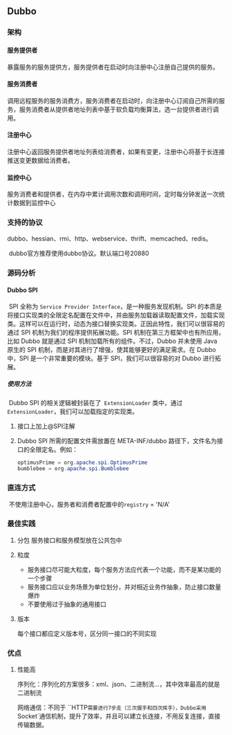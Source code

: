 ## Dubbo

### 架构

#### 服务提供者

​	暴露服务的服务提供方，服务提供者在启动时向注册中心注册自己提供的服务。

#### 服务消费者

​	调用远程服务的服务消费方，服务消费者在启动时，向注册中心订阅自己所需的服务，服务消费者从提供者地址列表中基于软负载均衡算法，选一台提供者进行调用。

#### 注册中心

​	注册中心返回服务提供者地址列表给消费者，如果有变更，注册中心将基于长连接推送变更数据给消费者。

#### 监控中心

​	服务消费者和提供者，在内存中累计调用次数和调用时间，定时每分钟发送一次统计数据到监控中心

### 支持的协议

​	dubbo、hessian、rmi、http、webservice、thrift、memcached、redis。

​	dubbo官方推荐使用dubbo协议。默认端口号20880

### 源码分析

#### Dubbo SPI

​		SPI 全称为 `Service Provider Interface`，是一种服务发现机制。SPI 的本质是将接口实现类的全限定名配置在文件中，并由服务加载器读取配置文件，加载实现类。这样可以在运行时，动态为接口替换实现类。正因此特性，我们可以很容易的通过 SPI 机制为我们的程序提供拓展功能。SPI 机制在第三方框架中也有所应用，比如 Dubbo 就是通过 SPI 机制加载所有的组件。不过，Dubbo 并未使用 Java 原生的 SPI 机制，而是对其进行了增强，使其能够更好的满足需求。在 Dubbo 中，SPI 是一个非常重要的模块。基于 SPI，我们可以很容易的对 Dubbo 进行拓展。

##### 使用方法

​	Dubbo SPI 的相关逻辑被封装在了` ExtensionLoader` 类中，通过 `ExtensionLoader`，我们可以加载指定的实现类。

1. 接口上加上@SPI注解

2. Dubbo SPI 所需的配置文件需放置在 META-INF/dubbo 路径下，文件名为接口的全限定名。例如：

   ```java
   optimusPrime = org.apache.spi.OptimusPrime
   bumblebee = org.apache.spi.Bumblebee
   ```

### 直连方式

​	不使用注册中心，服务者和消费者配置中的`registry` = 'N/A'

### 最佳实践

1. 分包
   服务接口和服务模型放在公共包中

2. 粒度

   * 服务接口尽可能大粒度，每个服务方法应代表一个功能，而不是某功能的一个步骤
   * 服务接口应以业务场景为单位划分，并对相近业务作抽象，防止接口数量爆炸
   * 不要使用过于抽象的通用接口

3. 版本

   每个接口都应定义版本号，区分同一接口的不同实现

### 优点

1. 性能高

   序列化：序列化的方案很多：xml、json、二进制流...，其中效率最高的就是二进制流

   网络通信：不同于 ``HTTP`需要进行7步走（三次握手和四次挥手），Dubbo采用`Socket`通信机制，提升了效率，并且可以建立长连接，不用反复连接，直接传输数据。

